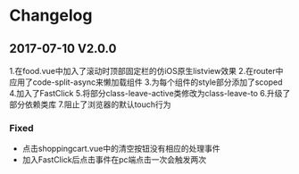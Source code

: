 # Changelog

## 2017-07-10 V2.0.0
1.在food.vue中加入了滚动时顶部固定栏的仿iOS原生listview效果
2.在router中应用了code-split-async来懒加载组件
3.为每个组件的style部分添加了scoped
4.加入了FastClick
5.将部分class-leave-active类修改为class-leave-to
6.升级了部分依赖类库
7.阻止了浏览器的默认touch行为

### Fixed
*  点击shoppingcart.vue中的清空按钮没有相应的处理事件
*  加入FastClick后点击事件在pc端点击一次会触发两次
